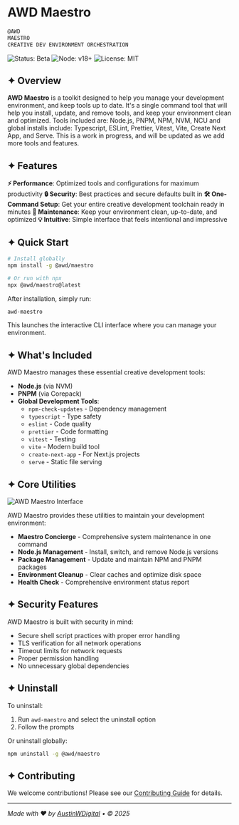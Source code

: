# AWD Maestro

```txt
@AWD
MAESTRO
CREATIVE DEV ENVIRONMENT ORCHESTRATION
```

![Status: Beta](https://img.shields.io/badge/Status-Alpha-blue?style=for-the-badge&color=C8FF00)
![Node: v18+](https://img.shields.io/badge/Node-v18+-green?style=for-the-badge&color=767676)
![License: MIT](https://img.shields.io/badge/License-MIT-yellow?style=for-the-badge&color=C8FF00)

## ✦ Overview

**AWD Maestro** is a toolkit designed to help you manage your development environment, and keep tools up to date. It's a single command tool that will help you install, update, and remove tools, and keep your environment clean and optimized. Tools included are: Node.js, PNPM, NPM, NVM, NCU and global installs include: Typescript, ESLint, Prettier, Vitest, Vite, Create Next App, and Serve. This is a work in progress, and will be updated as we add more tools and features.

## ✦ Features

**⚡️ Performance**: Optimized tools and configurations for maximum productivity
**🔒 Security**: Best practices and secure defaults built in
**🛠️ One-Command Setup**: Get your entire creative development toolchain ready in minutes
**🧹 Maintenance**: Keep your environment clean, up-to-date, and optimized
**💡 Intuitive**: Simple interface that feels intentional and impressive

## ✦ Quick Start

```bash
# Install globally
npm install -g @awd/maestro

# Or run with npx
npx @awd/maestro@latest
```

After installation, simply run:

```bash
awd-maestro
```

This launches the interactive CLI interface where you can manage your environment.

## ✦ What's Included

AWD Maestro manages these essential creative development tools:

- **Node.js** (via NVM)
- **PNPM** (via Corepack)
- **Global Development Tools**:
  - `npm-check-updates` - Dependency management
  - `typescript` - Type safety
  - `eslint` - Code quality
  - `prettier` - Code formatting
  - `vitest` - Testing
  - `vite` - Modern build tool
  - `create-next-app` - For Next.js projects
  - `serve` - Static file serving

## ✦ Core Utilities

![AWD Maestro Interface](https://via.placeholder.com/800x400/C8FF00/171717?text=%40AWD%0AMAESTRO%0ACREATIVE+DEV+ENVIRONMENT+ORCHESTRATION)

AWD Maestro provides these utilities to maintain your development environment:

- **Maestro Concierge** - Comprehensive system maintenance in one command
- **Node.js Management** - Install, switch, and remove Node.js versions
- **Package Management** - Update and maintain NPM and PNPM packages
- **Environment Cleanup** - Clear caches and optimize disk space
- **Health Check** - Comprehensive environment status report

## ✦ Security Features

AWD Maestro is built with security in mind:

- Secure shell script practices with proper error handling
- TLS verification for all network operations
- Timeout limits for network requests
- Proper permission handling
- No unnecessary global dependencies

## ✦ Uninstall

To uninstall:

1. Run `awd-maestro` and select the uninstall option
2. Follow the prompts

Or uninstall globally:

```bash
npm uninstall -g @awd/maestro
```

## ✦ Contributing

We welcome contributions! Please see our [Contributing Guide](CONTRIBUTING.md) for details.

---

*Made with ❤️ by [AustinWDigital](https://github.com/austinwdigital) • © 2025*
